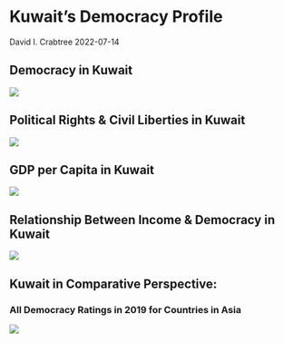 Kuwait’s Democracy Profile
================
David I. Crabtree
2022-07-14

## Democracy in Kuwait

![](C:\Users\David\Desktop\PROGRA~1\FILESA~1\DEMOCR~1\reports\KUWAIT~1/figure-gfm/Demscore-1.png)<!-- -->

## Political Rights & Civil Liberties in Kuwait

![](C:\Users\David\Desktop\PROGRA~1\FILESA~1\DEMOCR~1\reports\KUWAIT~1/figure-gfm/Political%20Rights%20&%20Civil%20Libs-1.png)<!-- -->

## GDP per Capita in Kuwait

![](C:\Users\David\Desktop\PROGRA~1\FILESA~1\DEMOCR~1\reports\KUWAIT~1/figure-gfm/GDP%20per%20Capita-1.png)<!-- -->

## Relationship Between Income & Democracy in Kuwait

![](C:\Users\David\Desktop\PROGRA~1\FILESA~1\DEMOCR~1\reports\KUWAIT~1/figure-gfm/Income%20&%20Dem-1.png)<!-- -->

## Kuwait in Comparative Perspective:

### All Democracy Ratings in 2019 for Countries in Asia

![](C:\Users\David\Desktop\PROGRA~1\FILESA~1\DEMOCR~1\reports\KUWAIT~1/figure-gfm/Democracy%20in%20Comparative%20Perspective-1.png)<!-- -->
